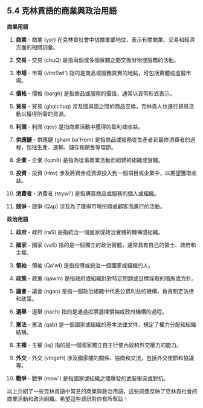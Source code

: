 ## 5.4 克林貢語的商業與政治用語

**商業用語**

1. **商業** - 商業 (yor) 在克林貢社會中佔據重要地位，表示有關商業、交易和經濟方面的相關詞彙。

2. **交易** - 交易 (chuQ) 是指兩個或多個實體之間交換財物或服務的活動。

3. **市場** - 市場 (vIreSwI') 指的是商品或服務買賣的地點，可包括實體或虛擬市場。

4. **價格** - 價格 (bargh) 是指商品或服務的價值，通常以貨幣形式表示。

5. **貿易** - 貿易 (ghalchuq) 涉及國與國之間的商品交換。克林貢人也進行貿易活動以獲得所需的資源。

6. **利潤** - 利潤 (qev) 是指商業活動中獲得的盈利或收益。

7. **供應鏈** - 供應鏈 (gham ba'Hom) 是指商品或服務從生產者到最終消費者的過程，包括生產、運輸、儲存和銷售等環節。

8. **企業** - 企業 (lojmIt) 是指為從事商業活動而組建的組織或實體。

9. **投資** - 投資 (Hov) 涉及將資金或資源投入到一個項目或企業中，以期望獲取收益。

10. **消費者** - 消費者 (teywI') 是指購買商品或服務的個人或組織。

11. **競爭** - 競爭 (Qap) 涉及為了獲得市場份額或顧客而進行的活動。

**政治用語**

1. **政府** - 政府 (raS) 是指統治一個國家或政治實體的機構或組織。

2. **國家** - 國家 (vaS) 指的是一個獨立的政治實體，通常具有自己的領土、政府和主權。

3. **領袖** - 領袖 (Qa'wI) 是指指導或統治一個國家或組織的人。

4. **政策** - 政策 (qawm) 是指政府或組織針對特定問題或目標採取的措施或方針。

5. **議會** - 議會 (ngan) 是指一個政治組織中代表公眾利益的機構，負責制定法律和政策。

6. **選舉** - 選舉 (nach) 指的是通過投票選擇領袖或政府機構的過程。

7. **憲法** - 憲法 (qab) 是一個國家或組織的基本法律文件，規定了權力分配和組織結構。

8. **主權** - 主權 (laj) 指的是一個國家獨立自主行使內政和外交權力的能力。

9. **外交** - 外交 (vIngeH) 涉及國家間的關係、協商和交流，包括外交使節和協議等。

10. **戰爭** - 戰爭 (mow') 是指國家或組織之間爆發的武裝衝突或對抗。

以上介紹了一些克林貢語中常見的商業與政治用語，這些詞彙反映了克林貢社會的商業活動和政治組織。希望這些資訊對你有所幫助！